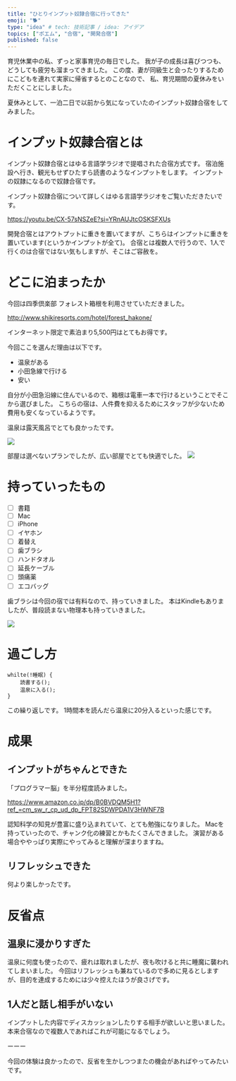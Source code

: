 ```yaml
---
title: "ひとりインプット奴隷合宿に行ってきた"
emoji: "🐕"
type: "idea" # tech: 技術記事 / idea: アイデア
topics: ["ポエム", "合宿", "開発合宿"]
published: false
---
```


育児休業中の私、ずっと家事育児の毎日でした。
我が子の成長は喜びつつも、どうしても疲労も溜まってきました。
この度、妻が同級生と会ったりするためにこどもを連れて実家に帰省するとのことなので、
私、育児期間の夏休みをいただくことにしました。

夏休みとして、一泊二日で以前から気になっていたのインプット奴隷合宿をしてみました。

# インプット奴隷合宿とは

インプット奴隷合宿とはゆる言語学ラジオで提唱された合宿方式です。
宿泊施設へ行き、観光もせずひたすら読書のようなインプットをします。
インプットの奴隷になるので奴隷合宿です。


インプット奴隷合宿について詳しくはゆる言語学ラジオをご覧いただきたいです。

https://youtu.be/CX-57sNSZeE?si=YRnAUJtcOSKSFXUs

開発合宿とはアウトプットに重きを置いてますが、こちらはインプットに重きを置いています(というかインプットが全て)。
合宿とは複数人で行うので、1人で行くのは合宿ではない気もしますが、そこはご容赦を。

# どこに泊まったか

今回は四季倶楽部 フォレスト箱根を利用させていただきました。

http://www.shikiresorts.com/hotel/forest_hakone/

インターネット限定で素泊まり5,500円はとてもお得です。

今回ここを選んだ理由は以下です。

* 温泉がある
* 小田急線で行ける
* 安い

自分が小田急沿線に住んでいるので、箱根は電車一本で行けるということでそこから選びました。
こちらの宿は、人件費を抑えるためにスタッフが少ないため費用も安くなっているようです。

温泉は露天風呂でとても良かったです。

![](https://storage.googleapis.com/zenn-user-upload/4aa7454af634-20230914.jpeg)

部屋は選べないプランでしたが、広い部屋でとても快適でした。
![](https://storage.googleapis.com/zenn-user-upload/f5a860e0a819-20230914.png)

# 持っていったもの

- [ ]  書籍
- [ ]  Mac
- [ ]  iPhone
- [ ]  イヤホン
- [ ]  着替え
- [ ]  歯ブラシ
- [ ]  ハンドタオル
- [ ]  延長ケーブル
- [ ]  頭痛薬
- [ ]  エコバッグ

歯ブラシは今回の宿では有料なので、持っていきました。
本はKindleもありましたが、普段読まない物理本も持っていきました。

![](https://storage.googleapis.com/zenn-user-upload/589b42f8b040-20230914.png)



# 過ごし方

```
whilte(!睡眠) {
    読書する();
    温泉に入る();
}
```

この繰り返しです。
1時間本を読んだら温泉に20分入るといった感じです。

# 成果

## インプットがちゃんとできた
「プログラマー脳」を半分程度読みました。

https://www.amazon.co.jp/dp/B0BVDQM5H1?ref_=cm_sw_r_cp_ud_dp_FPT82SDWPDA1V3HWNF7B

認知科学の知見が豊富に盛り込まれていて、とても勉強になりました。
Macを持っていったので、チャンク化の練習とかもたくさんできました。
演習がある場合ややっぱり実際にやってみると理解が深まりますね。


## リフレッシュできた
何より楽しかったです。

# 反省点

## 温泉に浸かりすぎた
温泉に何度も使ったので、疲れは取れましたが、夜も吹けると共に睡魔に襲われてしまいました。
今回はリフレッシュも兼ねているので多めに見るとしますが、目的を達成するためには少々控えたほうが良さげです。

## 1人だと話し相手がいない
インプットした内容でディスカッションしたりする相手が欲しいと思いました。
本来合宿なので複数人であればこれが可能になるでしょう。

ーーー

今回の体験は良かったので、反省を生かしつつまたの機会があればやってみたいです。


